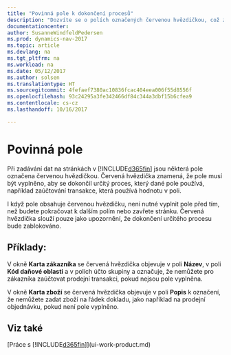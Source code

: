 ```yaml
---
title: "Povinná pole k dokončení procesů"
description: "Dozvíte se o polích označených červenou hvězdičkou, což znamená, že jsou povinné a musí být pro dokončení procesů vyplněny."
documentationcenter: 
author: SusanneWindfeldPedersen
ms.prod: dynamics-nav-2017
ms.topic: article
ms.devlang: na
ms.tgt_pltfrm: na
ms.workload: na
ms.date: 05/12/2017
ms.author: solsen
ms.translationtype: HT
ms.sourcegitcommit: 4fefaef7380ac10836fcac404eea006f55d8556f
ms.openlocfilehash: 93c24295a3fe342466df84c344a3dbf15b6cfea9
ms.contentlocale: cs-cz
ms.lasthandoff: 10/16/2017

---
```

# <a name="mandatory-fields"></a>Povinná pole
Při zadávání dat na stránkách v [!INCLUDE[d365fin](includes/d365fin_md.md)] jsou některá pole označena červenou hvězdičkou. Červená hvězdička znamená, že pole musí být vyplněno, aby se dokončil určitý proces, který dané pole používá, například zaúčtování transakce, která používá hodnotu v poli.

I když pole obsahuje červenou hvězdičku, není nutné vyplnit pole před tím, než budete pokračovat k dalším polím nebo zavřete stránku. Červená hvězdička slouží pouze jako upozornění, že dokončení určitého procesu bude zablokováno.

## <a name="examples"></a>Příklady:
V okně **Karta zákazníka** se červená hvězdička objevuje v poli **Název**, v poli **Kód daňové oblasti** a v polích účto skupiny a označuje, že nemůžete pro zákazníka zaúčtovat prodejní transakci, pokud nejsou pole vyplněna.

V okně **Karta zboží** se červená hvězdička objevuje v poli **Popis** k označení, že nemůžete zadat zboží na řádek dokladu, jako například na prodejní objednávku, pokud není pole vyplněno.

## <a name="see-also"></a>Viz také
[Práce s [!INCLUDE[d365fin](includes/d365fin_md.md)]](ui-work-product.md)


